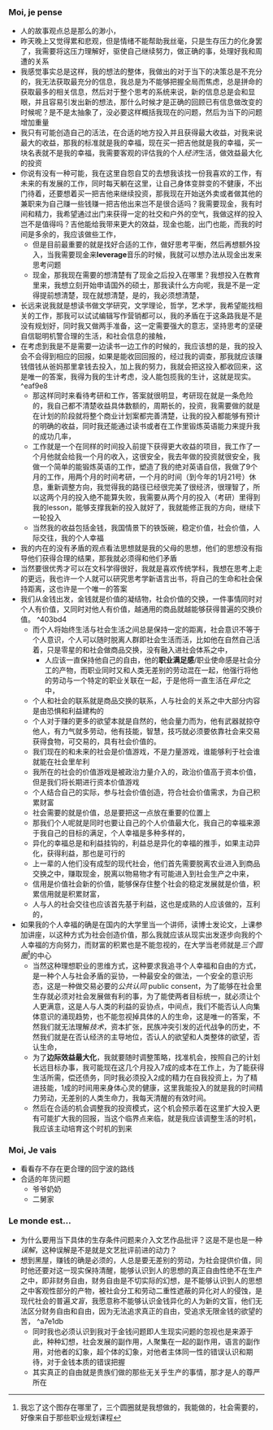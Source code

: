 ### Moi, je pense
- 人的故事观点总是那么的渺小，
- 昨天晚上又觉得累和悲观，但是情绪不能帮助我丝毫，只是生存压力的化身罢了，我需要将这压力理解好，驱使自己继续努力，做正确的事，处理好我和周遭的关系
- 我感觉事实总是这样，我的想法的整体，我做出的对于当下的决策总是不充分的，我无法获取最充分的信息，我总是为不能够把握全局而焦虑，总是拼命的获取最多的相关信息，然后对于整个思考的系统来说，新的信息总是会和显眼，并且容易引发出新的想法，那什么时候才是正确的回顾已有信息做改变的时候呢？是不是太抽象了，没必要这样概括我现在的问题，然后为当下的问题增加重量
- 我只有可能创造自己的活法，在合适的地方投入并且获得最大收益，对我来说最大的收益，那我的标准就是我的幸福，现在买一把吉他就是我的幸福，买一块名表就不是我的幸福，我需要客观的评估我的个人*经济*生活，做效益最大化的投资
- 你说有没有一种可能，我在这里自怨自艾的去想我该找一份我喜欢的工作，有未来的有发展的工作，同时每天躺在这里，让自己身体变胖变的不健康，不出门待着，还要想着买一把吉他来继续投资，那我现在开始送外卖或者做其他的兼职来为自己赚一些钱赚一把吉他出来岂不是很合适吗？我需要现金，我有时间和精力，我希望通过出门来获得一定的社交和户外的空气，我做这样的投入岂不是值得吗？吉他能给我带来更大的效益，现金也能，出门也能，而我的时间是多余的，我应该做些工作，
	- 但是目前最重要的就是找好合适的工作，做好思考平衡，然后再想额外投入，当我需要现金来**leverage**音乐的时候，我就可以想办法从现金出发来思考问题
	- 现金，那我现在需要的想清楚有了现金之后投入在哪里？我想投入在教育里来，我想立刻开始申请国外的硕士，那我读什么方向呢，我是不是一定得提前想清楚，现在就想清楚，是的，我必须想清楚，
- 长远来说我就是想读书做文学研究，文学理论，哲学，艺术学，我希望能找相关的工作，那我可以试试编辑写作营销都可以，我的矛盾在于这条路我是不是没有规划好，同时我又做两手准备，这一定需要强大的意志，坚持思考的坚硬自信聪明机警合理的生活，和社会信息的接触，
- 在考虑到我是不是需要一边读书一边工作的时候的，我应该想的是，我的投入会不会得到相应的回报，如果是能收回回报的，经过我的调查，那我就应该赚钱借钱从爸妈那里拿钱去投入，加上我的努力，我就会把这投入都收回来，这是唯一的答案，我得为我的生计考虑，没人能包揽我的生计，这就是现实。 ^eaf9e8
	- 那这样同时来看待考研和工作，答案就很明显，考研现在就是一条危险的，我自己都不清楚收益具体数额的，周期长的，投资，我需要做的就是在计划的阶段就将整个商业计划案都完善清楚，让我的投入都能够有预计的明确的收益，同时我还能通过读书或者在工作里锻炼英语能力来提升我的成功几率，
	- 工作就是一个在同样的时间投入前提下获得更大收益的项目，我工作了一个月他就会给我一个月的收入，这很安全，我去年做的投资就很安全，我做一个简单的能锻炼英语的工作，塑造了我的绝对英语自信，我做了9个月的工作，用两个月的时间考研，一个月的时间（到今年的1月21号）休息，重新调整方向，我觉得我的路径已经很完美了很经济，很理智了，所以这两个月的投入绝不能算失败，我需要从两个月的投入（考研）里得到我的lesson，能够支撑我新的投入就好了，我就能修正我的方向，继续下一轮投入
	- 当然我的收益包括金钱，我国情景下的铁饭碗，稳定价值，社会价值，人际交往，我的个人幸福
- 我的内在的没有矛盾的观点看法思想就是我的父母的思想，他们的思想没有指导他们获得合理的结果，那我就必须得和他们矛盾
- 当然要很优秀才可以在文科学得很好，我就是喜欢传统学科，我想在思考上走的更远，我也许一个人就可以研究思考学新语言出书，将自己的生命和社会保持距离，这也许是一个唯一的答案
- 我们从金钱出发，金钱就是价值的凝结物，社会价值的交换，一件事情同时对个人有价值，又同时对他人有价值，越通用的商品就越能够获得普遍的交换价值。 ^403bd4
	- 而个人将始终生活与社会生活之间总是保持一定的距离，社会意识不等于个人意识，个人可以随时脱离人群即社会生活而活，比如他在自然自己活着，只是零星的和社会做商品交换，没有融入进社会体系之中，
		- 人应该一直保持他自己的自由，他的**职业满足感**/职业使命感是社会分工的产物，而职业同时又和人类无差别的劳动混在一起，他强行将他的劳动与一个特定的职业关联在一起，于是他将一直生活在*异化*之中，
	- 个人和社会的联系就是商品交换的联系，人与社会的关系之中大部分内容是由恐惧和利益建构的
	- 个人对于赚的更多的欲望本就是自然的，他会量力而为，他有武器就掠夺他人，有力气就多劳动，他有技能，智慧，技巧就必须要依靠社会来交易获得食物，可交易的，具有社会价值的。
	- 我们现在的和未来的社会是价值游戏，不是力量游戏，谁能够利于社会谁就能在社会里牟利
	- 我所在的社会的价值游戏是被政治力量介入的，政治价值高于资本价值，但是我们将长期进行资本价值游戏
	- 个人结合自己的实际，参与社会价值创造，符合社会价值需求，为自己积累财富
	- 社会需要的就是价值，总是要把这一点放在重要的位置上
	- 那我们个人呢就是同时也要让自己的个人价值最大化，我自己的幸福来源于我自己的目标的满足，个人幸福是多种多样的，
	- 异化的幸福总是和利益挂钩的，利益总是异化的幸福的推手，如果主动异化，获得利益，那也是可行的
	- 上一辈的人他们没有成型的现代社会，他们首先需要脱离农业进入到商品交换之中，赚取现金，脱离以物易物才有可能进入到社会生产之中来，
	- 信用是价值社会新的价值，能够保存住整个社会的稳定发展就是价值，积累信用就是积累财富，
	- 人与人的社会交往也应该首先基于利益，这也是成熟的人应该做的，互利的，
- 如果我的个人幸福的确是在国内的大学里当一个讲师，读博士发论文，上课参加讲座，以这种方式为社会创造价值，那么我就应该从现实出发逐步向我的个人幸福的方向努力，而财富的积累也是不能忽视的，在大学当老师就是*三个圆圈*[^1]的中心
	- 当然这种理想职业的思维方式，这种要求我追寻个人幸福和自由的方式，是一种个人与社会矛盾的妥协，一种最安全的做法，一个安全的意识形态，这是一种做交易必要的*公共认同* public consent，为了能够在社会里生存就必须对社会发展做有利的事，为了能使两者目标统一，就必须让个人更满意，这是人与人类的利益的妥协点，中间点，我们不能否认人向集体意识的涌现趋势，也不能忽视掉具体的人的生命，这是唯一的答案，不然我们就无法理解*技术*，资本扩张，民族冲突引发的近代战争的历史，不然我们就是在否认经济的主导地位，否认人的欲望和人类整体的欲望，否认生命，
	- 为了**边际效益最大化**，我就要随时调整策略，找准机会，按照自己的计划长远目标办事，我可能现在这几个月投入7成的成本在工作上，为了能获得生活所需，偿还债务，同时我必须投入2成的精力在自我投资上，为了精进技能，1成的时间用来身体心灵的健康，这里我能投入的就是我的时间精力劳动，无差别的人类生命力，我每天清醒的有效时间。
	- 然后在合适的机会调整我的投资模式，这个机会预示着在这里扩大投入更有可能扩大我的回报，当这个临界点来临，就是我应该调整生活的时机，我应该主动培育这个时机的到来




### Moi, Je vais
- 看看存不存在更合理的回宁波的路线
- 合适的年货问题
	- 爷爷奶奶
	- 二舅家



### Le monde est...
- 为什么要用当下具体的生存条件问题来介入文艺作品批评？这是不是也是一种*误解*，这种误解是不是就是文艺批评前进的动力？
- 想到黑屋，赚钱的确是必须的，人总是要无差别的劳动，为社会提供价值，同时他还要对这一现实保持清醒，能够认识到人的思想的真正自由性绝不在生产之中，即非财务自由，财务自由是不切实际的幻想，是不能够认识到人的思想之中客观性部分的产物，被社会分工和劳动二重性遮蔽的异化对人的侵蚀，是现代社会的普遍*文盲*，我愿意称不能够认识金钱异化的人为新的文盲，他们无法区分财务自由和自由，因为无法追求真正的自由，受追求无限金钱的欲望的苦， ^a7e1db
	- 同时我也必须认识到我对于金钱问题即人生现实问题的忽视也是来源于此，种种幻想，社会发展的副作用，人聚集在一起的副作用，语言的副作用，对他者的幻象，超个体的幻象，对他者主体同一性的错误认识和期待，对于金钱本质的错误把握
	- 其实真正的自由就是贵族们做的那些无关乎生产的事情，那才是人的尊严所在

[^1]: 我忘了这个图存在哪里了，三个圆圈就是我想做的，我能做的，社会需要的，好像来自于那些职业规划课程